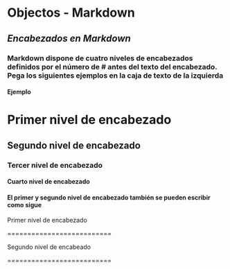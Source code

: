 # **Objectos** - **Markdown**

## *Encabezados en Markdown*

### Markdown dispone de cuatro niveles de encabezados definidos por el número de # antes del texto del encabezado. Pega los siguientes ejemplos en la caja de texto de la izquierda

#### Ejemplo

# Primer nivel de encabezado

## Segundo nivel de encabezado

### Tercer nivel de encabezado

#### Cuarto nivel de encabezado

#### El primer y segundo nivel de encabezado también se pueden escribir como sigue

Primer nivel de encabezado

==========================

Segundo nivel de encabeado

==========================
